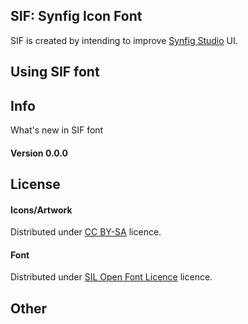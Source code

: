 SIF: Synfig Icon Font
----
SIF is created by intending to improve [Synfig Studio](http://synfig.org) UI.


Using SIF font
----



Info
----

What's new in SIF font


#### Version 0.0.0



License
-------

#### Icons/Artwork

Distributed under
[CC BY-SA](http://creativecommons.org/licenses/by-sa/3.0/) licence.

#### Font

Distributed under
[SIL Open Font Licence](http://scripts.sil.org/cms/scripts/page.php?item_id=OFL_web) licence.

Other
-------


